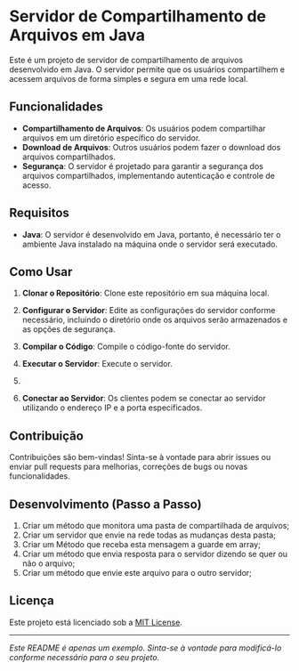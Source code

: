 # Servidor de Compartilhamento de Arquivos em Java

Este é um projeto de servidor de compartilhamento de arquivos desenvolvido em Java. O servidor permite que os usuários compartilhem e acessem arquivos de forma simples e segura em uma rede local.

## Funcionalidades

- **Compartilhamento de Arquivos**: Os usuários podem compartilhar arquivos em um diretório específico do servidor.
- **Download de Arquivos**: Outros usuários podem fazer o download dos arquivos compartilhados.
- **Segurança**: O servidor é projetado para garantir a segurança dos arquivos compartilhados, implementando autenticação e controle de acesso.

## Requisitos

- **Java**: O servidor é desenvolvido em Java, portanto, é necessário ter o ambiente Java instalado na máquina onde o servidor será executado.

## Como Usar

1. **Clonar o Repositório**: Clone este repositório em sua máquina local.

2. **Configurar o Servidor**: Edite as configurações do servidor conforme necessário, incluindo o diretório onde os arquivos serão armazenados e as opções de segurança.

3. **Compilar o Código**: Compile o código-fonte do servidor.

4. **Executar o Servidor**: Execute o servidor.
5.  
6. **Conectar ao Servidor**: Os clientes podem se conectar ao servidor utilizando o endereço IP e a porta especificados.

## Contribuição

Contribuições são bem-vindas! Sinta-se à vontade para abrir issues ou enviar pull requests para melhorias, correções de bugs ou novas funcionalidades.

## Desenvolvimento (Passo a Passo)

1. Criar um método que monitora uma pasta de compartilhada de arquivos;
2. Criar um servidor que envie na rede todas as mudanças desta pasta;
3. Criar um Método que receba esta mensagem a guarde em array;
4. Criar um método que envia resposta para o servidor dizendo se quer ou não o arquivo;
5. Criar um método que envie este arquivo para o outro servidor;

## Licença

Este projeto está licenciado sob a [MIT License](LICENSE).

---

*Este README é apenas um exemplo. Sinta-se à vontade para modificá-lo conforme necessário para o seu projeto.*




